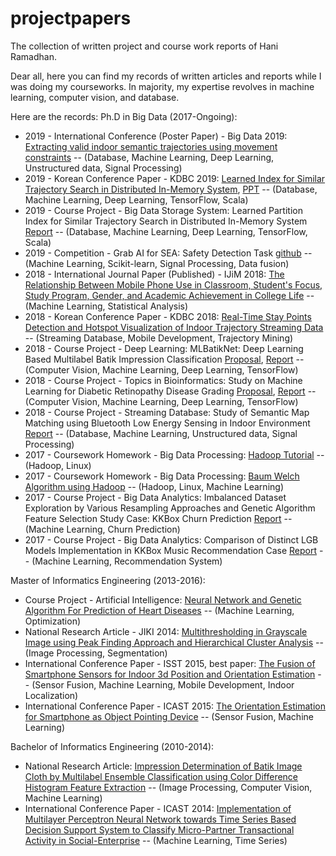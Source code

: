 # projectpapers
The collection of written project and course work reports of Hani Ramadhan.

Dear all, here you can find my records of written articles and reports while I was doing my courseworks. In majority, my expertise revolves in machine learning, computer vision, and database.

Here are the records:
Ph.D in Big Data (2017-Ongoing):

- 2019 - International Conference (Poster Paper) - Big Data 2019: [Extracting valid indoor semantic trajectories using
movement constraints][bdss19]
-- (Database, Machine Learning, Deep Learning, Unstructured data, Signal Processing)
- 2019 - Korean Conference Paper - KDBC 2019: [Learned Index for Similar Trajectory Search in Distributed In-Memory System][kdbc19],      [PPT][kdbc19ppt]
-- (Database, Machine Learning, Deep Learning, TensorFlow, Scala)
- 2019 - Course Project - Big Data Storage System: Learned Partition Index for Similar Trajectory Search in Distributed In-Memory System [Report][bdss19]
-- (Database, Machine Learning, Deep Learning, TensorFlow, Scala)
- 2019 - Competition - Grab AI for SEA: Safety Detection Task [github][grabaisea19]
-- (Machine Learning, Scikit-learn, Signal Processing, Data fusion)
- 2018 - International Journal Paper (Published) - IJiM 2018: [The Relationship Between Mobile Phone Use in Classroom, Student's Focus, Study Program, Gender, and Academic Achievement in College Life][ijim]
-- (Machine Learning, Statistical Analysis)
- 2018 - Korean Conference Paper - KDBC 2018: [Real-Time Stay Points Detection and Hotspot Visualization of
Indoor Trajectory Streaming Data][kdbc18] -- (Streaming Database, Mobile Development, Trajectory Mining)
- 2018 - Course Project - Deep Learning: MLBatikNet: Deep Learning Based Multilabel Batik Impression Classification [Proposal][propDL1], [Report][reportDL1]
-- (Computer Vision, Machine Learning, Deep Learning, TensorFlow)
- 2018 - Course Project - Topics in Bioinformatics: Study on Machine Learning for Diabetic Retinopathy Disease Grading [Proposal][propBio1], [Report][reportBio1]
-- (Computer Vision, Machine Learning, Deep Learning, TensorFlow)
- 2018 - Course Project - Streaming Database: Study of Semantic Map Matching using Bluetooth Low Energy Sensing in Indoor Environment [Report][sdb18]
-- (Database, Machine Learning, Unstructured data, Signal Processing)
- 2017 - Coursework Homework - Big Data Processing: [Hadoop Tutorial][hwBDP1]
-- (Hadoop, Linux)
- 2017 - Coursework Homework - Big Data Processing: [Baum Welch Algorithm using Hadoop][hwBDP2]
-- (Hadoop, Linux, Machine Learning)
- 2017 -  Course Project - Big Data Analytics: Imbalanced Dataset Exploration by Various Resampling Approaches and Genetic Algorithm Feature Selection Study Case: KKBox Churn Prediction [Report][hwBDA1]
-- (Machine Learning, Churn Prediction)
- 2017 - Course Project - Big Data Analytics: Comparison of Distinct LGB Models Implementation in KKBox Music Recommendation Case [Report][hwBDA2]
-- (Machine Learning, Recommendation System)

Master of Informatics Engineering (2013-2016):
- Course Project - Artificial Intelligence: [Neural Network and Genetic Algorithm For Prediction of Heart Diseases][ai13]
-- (Machine Learning, Optimization)
- National Research Article - JIKI 2014: [Multithresholding in Grayscale Image using Peak Finding Approach and Hierarchical Cluster Analysis][jiki]
-- (Image Processing, Segmentation)
- International Conference Paper - ISST 2015, best paper: [The Fusion of Smartphone Sensors for Indoor 3d Position and Orientation Estimation][isst15]
-- (Sensor Fusion, Machine Learning, Mobile Development, Indoor Localization)
- International Conference Paper - ICAST 2015: [The Orientation Estimation for Smartphone as Object Pointing Device][icast15]
-- (Sensor Fusion, Machine Learning)


Bachelor of Informatics Engineering (2010-2014):
- National Research Article: [Impression Determination of Batik Image Cloth by Multilabel Ensemble Classification
using Color Difference Histogram Feature Extraction][kursor]
-- (Image Processing, Computer Vision, Machine Learning)
- International Conference Paper - ICAST 2014: [Implementation of Multilayer Perceptron Neural Network towards Time Series Based Decision Support System to Classify Micro-Partner Transactional Activity in Social-Enterprise][icast14]
-- (Machine Learning, Time Series)


[isst15]: <https://github.com/haniramadhan/projectpapers/blob/master/1065-2911-1-PB.pdf>
[kursor]: <https://github.com/haniramadhan/projectpapers/blob/master/1106-2539-1-SM.pdf>
[jiki]: <https://github.com/haniramadhan/projectpapers/blob/master/261-941-3-PB.pdf>
[ijim]: <http://online-journals.org/index.php/i-jim/article/view/9530/5366>
[hwBDP1]: <https://github.com/haniramadhan/projectpapers/blob/master/BDP%20HW1%20-%20Hadoop%20Tutorial%20Installation.pdf>
[hwBDP2]: <https://github.com/haniramadhan/projectpapers/blob/master/BDP%20HW2%20-%20Baum%20Welch%20Hadoop.pdf>
[propDL1]: <https://github.com/haniramadhan/projectpapers/blob/master/DL%20Batik%20Transfer%20-%20Proposal.pdf>
[reportDL1]: <https://github.com/haniramadhan/projectpapers/blob/master/DL%20Batik%20Transfer%20-%20Report.pdf>
[propBio1]: <https://github.com/haniramadhan/projectpapers/blob/master/Diabetic%20Retinopathy%20Grading%20-%20Proposal.pdf>
[reportBio1]: <https://github.com/haniramadhan/projectpapers/blob/master/Diabetic%20Retinopathy%20Grading%20-%20Report.pdf>
[icast14]:<https://github.com/haniramadhan/projectpapers/blob/master/ICAST%201054%20-%20Implementation%20of%20Multilayer%20Perceptron%20Neural%20Network.pdf>
[hwBDA1]:<https://github.com/haniramadhan/projectpapers/blob/master/KKBOX-Churn%20Prediction.pdf>
[hwBDA2]:<https://github.com/haniramadhan/projectpapers/blob/master/KKBOX-Music%20Recommendation.pdf>
[icast15]:<https://github.com/haniramadhan/projectpapers/blob/master/R9-024%20-%20ICAST%202015.pdf>
[ai13]: <https://github.com/haniramadhan/projectpapers/blob/master/NEURAL%20NETWORK%20AND%20GENETIC%20ALGORITM%20FOR%20THE%20PREDICTION%20OF%20HEART%20DISEASES.pdf>
[kdbc18]: <https://github.com/haniramadhan/projectpapers/blob/master/Paper%2038_Camera%20Ready.pdf>
[kdbc19]: <https://github.com/haniramadhan/projectpapers/blob/master/Paper%20(1).pdf>
[kdbc19ppt]: <https://github.com/haniramadhan/projectpapers/blob/master/KDBC2019.pdf>
[bdss19]: <https://github.com/haniramadhan/projectpapers/blob/master/BDSS_Hani_201793254_Hudzai_201983278.pdf>
[bigdata19]: <https://github.com/haniramadhan/projectpapers/blob/master/poster_threepage.pdf>
[sdb18]: <https://github.com/haniramadhan/projectpapers/blob/master/Map_Matching_Beacon_SDB_Final_Report.pdf>
[grabaisea19]: <https://github.com/haniramadhan/grabaiforsea2019>
